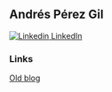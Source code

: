 ## Andrés Pérez Gil

[![Linkedin](https://i.stack.imgur.com/gVE0j.png) LinkedIn](https://www.linkedin.com/in/andresperezgil/)

### Links

[Old blog](https://geeks.ms/aperez)
